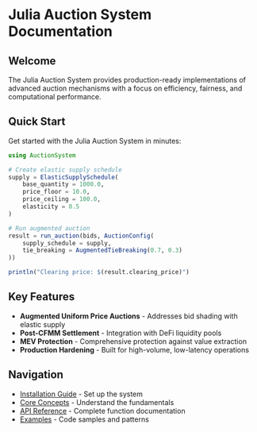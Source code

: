 # Julia Auction System Documentation

## Welcome

The Julia Auction System provides production-ready implementations of advanced auction mechanisms with a focus on efficiency, fairness, and computational performance.

## Quick Start

Get started with the Julia Auction System in minutes:

```julia
using AuctionSystem

# Create elastic supply schedule
supply = ElasticSupplySchedule(
    base_quantity = 1000.0,
    price_floor = 10.0,
    price_ceiling = 100.0,
    elasticity = 0.5
)

# Run augmented auction
result = run_auction(bids, AuctionConfig(
    supply_schedule = supply,
    tie_breaking = AugmentedTieBreaking(0.7, 0.3)
))

println("Clearing price: $(result.clearing_price)")
```

## Key Features

- **Augmented Uniform Price Auctions** - Addresses bid shading with elastic supply
- **Post-CFMM Settlement** - Integration with DeFi liquidity pools
- **MEV Protection** - Comprehensive protection against value extraction
- **Production Hardening** - Built for high-volume, low-latency operations

## Navigation

- [Installation Guide](/installation) - Set up the system
- [Core Concepts](/concepts) - Understand the fundamentals
- [API Reference](/api/augmented) - Complete function documentation
- [Examples](/examples/basic) - Code samples and patterns